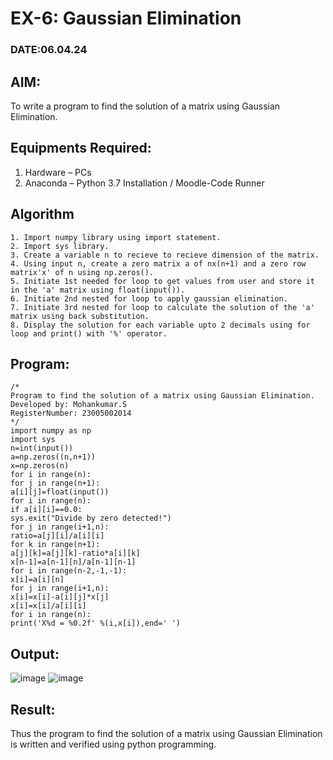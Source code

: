 # EX-6: Gaussian Elimination
### DATE:06.04.24
## AIM:
To write a program to find the solution of a matrix using Gaussian Elimination.

## Equipments Required:
1. Hardware – PCs
2. Anaconda – Python 3.7 Installation / Moodle-Code Runner

## Algorithm
```
1. Import numpy library using import statement.
2. Import sys library.
3. Create a variable n to recieve to recieve dimension of the matrix.
4. Using input n, create a zero matrix a of nx(n+1) and a zero row matrix'x' of n using np.zeros().
5. Initiate 1st needed for loop to get values from user and store it in the 'a' matrix using float(input()).
6. Initiate 2nd nested for loop to apply gaussian elimination.
7. Initiate 3rd nested for loop to calculate the solution of the 'a' matrix using back substitution.
8. Display the solution for each variable upto 2 decimals using for loop and print() with '%' operator.
```
## Program:
```
/*
Program to find the solution of a matrix using Gaussian Elimination.
Developed by: Mohankumar.S
RegisterNumber: 23005002014
*/
import numpy as np
import sys
n=int(input())
a=np.zeros((n,n+1))
x=np.zeros(n)
for i in range(n):
for j in range(n+1):
a[i][j]=float(input())
for i in range(n):
if a[i][i]==0.0:
sys.exit("Divide by zero detected!")
for j in range(i+1,n):
ratio=a[j][i]/a[i][i]
for k in range(n+1):
a[j][k]=a[j][k]-ratio*a[i][k]
x[n-1]=a[n-1][n]/a[n-1][n-1]
for i in range(n-2,-1,-1):
x[i]=a[i][n]
for j in range(i+1,n):
x[i]=x[i]-a[i][j]*x[j]
x[i]=x[i]/a[i][i]
for i in range(n):
print('X%d = %0.2f' %(i,x[i]),end=' ')
```
## Output:
![image](https://github.com/MohanKumar755/Gaussian/assets/146155007/76e58f6d-2a2b-4649-abd2-833dbd9b1def)
![image](https://github.com/MohanKumar755/Gaussian/assets/146155007/255d244c-0c8b-42de-95da-4c740c2ce73f)


## Result:
Thus the program to find the solution of a matrix using Gaussian Elimination is written and verified using python programming.

